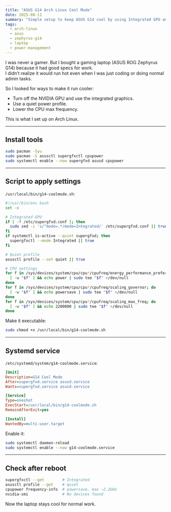 ```yaml
---
title: "ASUS G14 Arch Linux Cool Mode"
date: 2025-08-11
summary: "Simple setup to keep ASUS G14 cool by using Integrated GPU and lowering CPU frequency."
tags:
  - arch-linux
  - asus
  - zephyrus-g14
  - laptop
  - power-management
---
```


I was never a gamer. But I bought a gaming laptop (ASUS ROG Zephyrus G14) because it had good specs for work.  
I didn’t realize it would run hot even when I was just coding or doing normal admin tasks.  

So I looked for ways to make it run cooler:  
- Turn off the NVIDIA GPU and use the integrated graphics.  
- Use a quiet power profile.  
- Lower the CPU max frequency.  

This is what I set up on Arch Linux.

---

## Install tools

```bash
sudo pacman -Syu
sudo pacman -S asusctl supergfxctl cpupower
sudo systemctl enable --now supergfxd asusd cpupower
```

---

## Script to apply settings

`/usr/local/bin/g14-coolmode.sh`:

```bash
#!/usr/bin/env bash
set -e

# Integrated GPU
if [ -f /etc/supergfxd.conf ]; then
  sudo sed -i 's/^mode=.*/mode=Integrated/' /etc/supergfxd.conf || true
fi
if systemctl is-active --quiet supergfxd; then
  supergfxctl --mode Integrated || true
fi

# Quiet profile
asusctl profile --set quiet || true

# CPU settings
for f in /sys/devices/system/cpu/cpu*/cpufreq/energy_performance_preference; do
  [ -w "$f" ] && echo power | sudo tee "$f" >/dev/null
done
for f in /sys/devices/system/cpu/cpu*/cpufreq/scaling_governor; do
  [ -w "$f" ] && echo powersave | sudo tee "$f" >/dev/null
done
for f in /sys/devices/system/cpu/cpu*/cpufreq/scaling_max_freq; do
  [ -w "$f" ] && echo 2200000 | sudo tee "$f" >/dev/null
done
```

Make it executable:

```bash
sudo chmod +x /usr/local/bin/g14-coolmode.sh
```

---

## Systemd service

`/etc/systemd/system/g14-coolmode.service`:

```ini
[Unit]
Description=G14 Cool Mode
After=supergfxd.service asusd.service
Wants=supergfxd.service asusd.service

[Service]
Type=oneshot
ExecStart=/usr/local/bin/g14-coolmode.sh
RemainAfterExit=yes

[Install]
WantedBy=multi-user.target
```

Enable it:

```bash
sudo systemctl daemon-reload
sudo systemctl enable --now g14-coolmode.service
```

---

## Check after reboot

```bash
supergfxctl --get        # Integrated
asusctl profile --get    # quiet
cpupower frequency-info  # powersave, max ~2.2GHz
nvidia-smi               # No devices found
```

Now the laptop stays cool for normal work.
